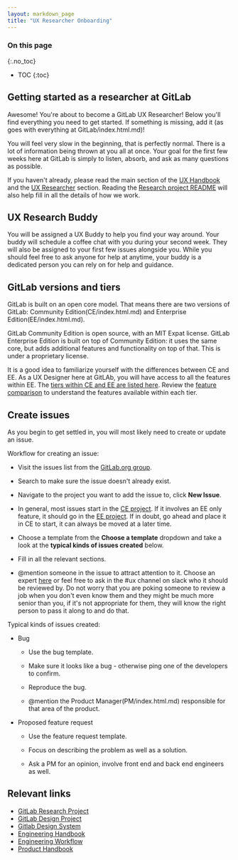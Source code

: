 ```yaml
---
layout: markdown_page
title: "UX Researcher Onboarding"
---
```


### On this page
{:.no_toc}

- TOC
{:toc}

## Getting started as a researcher at GitLab

Awesome! You're about to become a GitLab UX Researcher!
Below you'll find everything you need to get started.
If something is missing, add it (as goes with everything at GitLab/index.html.md)!

You will feel very slow in the beginning, that is perfectly normal. There is a lot of information being thrown at you all at once. Your goal for the first few weeks here at GitLab is simply to listen, absorb, and ask as many questions as possible.

If you haven't already, please read the main section of the [UX Handbook](https://github.com/isamu-isozaki/teamai_test/tree/master/engineering/ux/index.html.md) and the [UX Researcher](https://github.com/isamu-isozaki/teamai_test/tree/master/engineering/ux-researcher/index.html.md) section. Reading the [Research project README](https://gitlab.com/gitlab-org/ux-research/blob/master/README.md/index.html.md) will also help fill in all the details of how we work.

## UX Research Buddy

You will be assigned a UX Buddy to help you find your way around. Your buddy will schedule a coffee chat with you during your second week. They will also be assigned to your first few issues alongside you. While you should feel free to ask anyone for help at anytime, your buddy is a dedicated person you can rely on for help and guidance.

## GitLab versions and tiers

GitLab is built on an open core model. That means there are two versions of GitLab: Community Edition(CE/index.html.md) and Enterprise Edition(EE/index.html.md).

GitLab Community Edition is open source, with an MIT Expat license. GitLab Enterprise Edition is built on top of Community Edition: it uses the same core, but adds additional features and functionality on top of that. This is under a proprietary license.

It is a good idea to familiarize yourself with the differences between CE and EE. As a UX Designer here at GitLAb, you will have access to all the features within EE. The [tiers within CE and EE are listed here](https://github.com/isamu-isozaki/teamai_test/tree/master/marketing/product-marketing/#tiers/index.html.md). Review the [feature comparison](/pricing/self-managed/feature-comparison/index.html.md/index.html.md) to understand the features available within each tier. 

## Create issues
As you begin to get settled in, you will most likely need to create or update an issue.

Workflow for creating an issue:

* Visit the issues list from the [GitLab.org group](https://gitlab.com/groups/gitlab-org/-/issues/index.html.md).

* Search to make sure the issue doesn't already exist.

* Navigate to the project you want to add the issue to, click **New Issue**.

* In general, most issues start in the [CE project](https://gitlab.com/gitlab-org/gitlab-ce/index.html.md). If it involves an EE only feature, it should go in the [EE project](https://gitlab.com/gitlab-org/gitlab-ee/index.html.md). If in doubt, go ahead and place it in CE to start, it can always be moved at a later time.

* Choose a template from the **Choose a template** dropdown and take a look at the **typical kinds of issues created** below.

* Fill in all the relevant sections.

* @mention someone in the issue to attract attention to it. Choose an expert [here](/team/index.html.md/index.html.md) or feel free to ask in the #ux channel on slack who it should be reviewed by. Do not worry that you are poking someone to review a job when you don't even know them and they might be much more senior than you, if it's not appropriate for them, they will know the right person to pass it along to and do that.

Typical kinds of issues created:

* Bug

    * Use the bug template.
    
    * Make sure it looks like a bug - otherwise ping one of the developers to confirm.

    * Reproduce the bug.

    * @mention the Product Manager(PM/index.html.md) responsible for that area of the product.

* Proposed feature request

    * Use the feature request template.

    * Focus on describing the problem as well as a solution.

    * Ask a PM for an opinion, involve front end and back end engineers as well.

## Relevant links

- [GitLab Research Project](https://gitlab.com/gitlab-org/ux-research/index.html.md)
- [GitLab Design Project](https://gitlab.com/gitlab-org/gitlab-design/index.html.md)
- [Gitlab Design System](https://design.gitlab.com/index.html.md/index.html.md)
- [Engineering Handbook](https://github.com/isamu-isozaki/teamai_test/tree/master/engineering/index.html.md)
- [Engineering Workflow](https://github.com/isamu-isozaki/teamai_test/tree/master/engineering/workflow/index.html.md)
- [Product Handbook](https://github.com/isamu-isozaki/teamai_test/tree/master/product/index.html.md)
